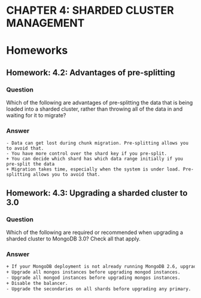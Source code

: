 # CHAPTER 4: SHARDED CLUSTER MANAGEMENT

# Homeworks
## Homework: 4.2: Advantages of pre-splitting
### Question
Which of the following are advantages of pre-splitting the data that is being loaded into a sharded cluster, rather than throwing all of the data in and waiting for it to migrate?

### Answer
```
- Data can get lost during chunk migration. Pre-splitting allows you to avoid that.
- You have more control over the shard key if you pre-split.
+ You can decide which shard has which data range initially if you pre-split the data
+ Migration takes time, especially when the system is under load. Pre-splitting allows you to avoid that.
```

## Homework: 4.3: Upgrading a sharded cluster to 3.0
### Question
Which of the following are required or recommended when upgrading a sharded cluster to MongoDB 3.0? Check all that apply.

### Answer
```bash
+ If your MongoDB deployment is not already running MongoDB 2.6, upgrade to 2.6 first.
+ Upgrade all mongos instances before upgrading mongod instances.
- Upgrade all mongod instances before upgrading mongos instances.
+ Disable the balancer.
- Upgrade the secondaries on all shards before upgrading any primary.
```

